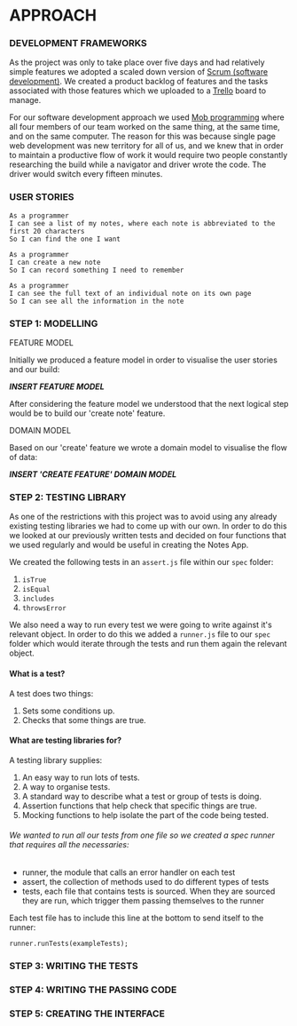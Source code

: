 APPROACH
========

### DEVELOPMENT FRAMEWORKS

As the project was only to take place over five days and had relatively simple features we adopted a scaled down version of [Scrum (software development)](https://en.wikipedia.org/wiki/Scrum_(software_development)). We created a product backlog of features and the tasks associated with those features which we uploaded to a [Trello](https://trello.com/en-GB) board to manage.

For our software development approach we used [Mob programming](https://en.wikipedia.org/wiki/Mob_programming) where all four members of our team worked on the same thing, at the same time, and on the same computer. The reason for this was because single page web development was new territory for all of us, and we knew that in order to maintain a productive flow of work it would require two people constantly researching the build while a navigator and driver wrote the code. The driver would switch every fifteen minutes.

### USER STORIES

```
As a programmer
I can see a list of my notes, where each note is abbreviated to the first 20 characters
So I can find the one I want

As a programmer
I can create a new note
So I can record something I need to remember

As a programmer
I can see the full text of an individual note on its own page
So I can see all the information in the note
```

### STEP 1: MODELLING

FEATURE MODEL

Initially we produced a feature model in order to visualise the user stories and our build:

***INSERT FEATURE MODEL***

After considering the feature model we understood that the next logical step would be to build our 'create note' feature.

DOMAIN MODEL

Based on our 'create' feature we wrote a domain model to visualise the flow of data:

***INSERT 'CREATE FEATURE' DOMAIN MODEL***

### STEP 2: TESTING LIBRARY

As one of the restrictions with this project was to avoid using any already existing testing libraries we had to come up with our own. In order to do this we looked at our previously written tests and decided on four functions that we used regularly and would be useful in creating the Notes App.

We created the following tests in an `assert.js` file within our `spec` folder:
  1. `isTrue`
  2. `isEqual`
  3. `includes`
  4. `throwsError`

We also need a way to run every test we were going to write against it's relevant object. In order to do this we added a `runner.js` file to our `spec` folder which would iterate through the tests and run them again the relevant object.

#### What is a test?

A test does two things:

1. Sets some conditions up.
2. Checks that some things are true.

#### What are testing libraries for?

A testing library supplies:

1. An easy way to run lots of tests.
1. A way to organise tests.
1. A standard way to describe what a test or group of tests is doing.
1. Assertion functions that help check that specific things are true.
1. Mocking functions to help isolate the part of the code being tested.

###### We wanted to run all our tests from one file so we created a spec runner that requires all the necessaries:
- runner, the module that calls an error handler on each test
- assert, the collection of methods used to do different types of tests
- tests, each file that contains tests is sourced. When they are sourced they are run, which trigger them passing themselves to the runner

Each test file has to include this line at the bottom to send itself to the runner:
```
runner.runTests(exampleTests);
```

### STEP 3: WRITING THE TESTS

### STEP 4: WRITING THE PASSING CODE

### STEP 5: CREATING THE INTERFACE
